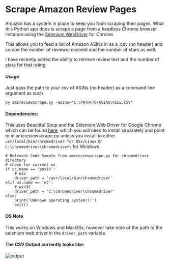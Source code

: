 # Scrape Amazon Review Pages

Amazon has a system in place to keep you from scraping their pages. What this Python app does is scrape a page from a headless Chrome browser instance using the [Selenium WebDriver](http://www.seleniumhq.org/download/) for Chrome.

This allows you to feed a list of Amazon ASINs in as a .csv (no header) and
scrape the number of reviews received and the number of stars as well.

I have recently added the ability to retrieve review text and the number of stars for that rating.

#### Usage
Just pass the path to your csv of ASINs (no header) as a command line argument as such
```
py amzreviewscrape.py -asins="C:\PATH\TO\ASINS\FILE.CSV"
```

#### Dependencies:
This uses Beautiful Soup and the Selenium Web Driver for Google Chrome
which can be found [here](https://github.com/SeleniumHQ/selenium/wiki/ChromeDriver),
which you will need to install separately and point to in amzreviewscrape.py unless you install to
either `usr/local/bin/chromedriver for OSx/Linux` or `C:\chromedriver\chromedriver\` for Windows

```
# Relevant Code Sample from amzreviewscrape.py for chromedriver directory
# check for current os
if os.name == 'posix':
    # osx
    driver_path = '/usr/local/bin/chromedriver'
elif os.name == 'nt':
    # win32
    driver_path = 'C:\chromedriver\chromedriver'
else:
    print('Unknown operating system!!!')
    exit()
```

#### OS Note
This works on Windows and MacOSx, however take note of the path to the
selenium web driver in the `driver_path` variable.

#### The CSV Output currently looks like:

![output][screenshot]

[screenshot]: https://github.com/aflansburg/amzreviewsscrape/blob/master/scrape-output.png "CSV Output Screen Shot"

